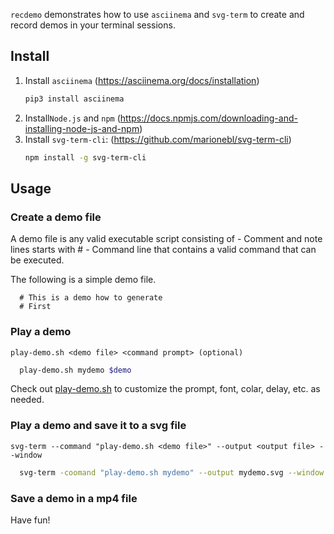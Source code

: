 
`recdemo` demonstrates how to use `asciinema` and `svg-term` to create and record demos in your terminal sessions. 

## Install
1. Install `asciinema` (https://asciinema.org/docs/installation)
      ```sh
      pip3 install asciinema
      ```
3. Install`Node.js` and `npm` (https://docs.npmjs.com/downloading-and-installing-node-js-and-npm)
4. Install `svg-term-cli`: (https://github.com/marionebl/svg-term-cli)
      ```sh
      npm install -g svg-term-cli
      ```
## Usage
### Create a demo file
  A demo file is any valid executable script consisting of 
    - Comment and note lines starts with #
    - Command line that contains a valid command that can be executed.
  
  The following  is a simple demo file.
```
  # This is a demo how to generate 
  # First 
```
### Play a demo
   `play-demo.sh <demo file> <command prompt> (optional)` 
   
 ```sh
   play-demo.sh mydemo $demo
```
Check out [play-demo.sh](play-demo.sh) to customize the prompt, font, colar, delay, etc. as needed.

### Play a demo and save it to a svg file
   `svg-term --command "play-demo.sh <demo file>" --output <output file> --window`
   ``` sh
     svg-term -coomand "play-demo.sh mydemo" --output mydemo.svg --window
   ```
### Save a demo in a mp4 file

Have fun!

